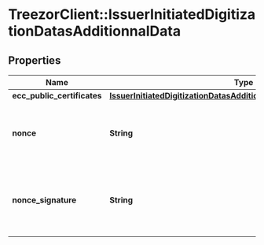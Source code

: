 # TreezorClient::IssuerInitiatedDigitizationDatasAdditionnalData

## Properties
Name | Type | Description | Notes
------------ | ------------- | ------------- | -------------
**ecc_public_certificates** | [**IssuerInitiatedDigitizationDatasAdditionnalDataECCPublicCertificates**](IssuerInitiatedDigitizationDatasAdditionnalDataECCPublicCertificates.md) |  | [optional] 
**nonce** | **String** | The nonce as provided by the Apple SDK. Required when tokenRequestor is APPLE | [optional] 
**nonce_signature** | **String** | The nonce signature as provided by the Apple SDK. Required when tokenRequestor is APPLE | [optional] 


